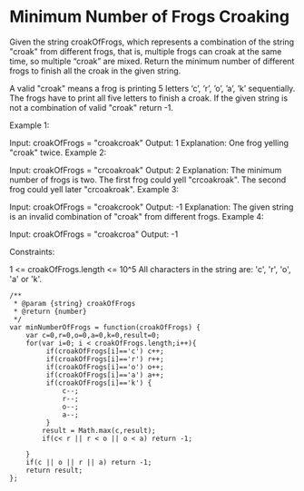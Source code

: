 # Minimum Number of Frogs Croaking

Given the string croakOfFrogs, which represents a combination of the string "croak" from different frogs, that is, multiple frogs can croak at the same time, so multiple “croak” are mixed. Return the minimum number of different frogs to finish all the croak in the given string.

A valid "croak" means a frog is printing 5 letters ‘c’, ’r’, ’o’, ’a’, ’k’ sequentially. The frogs have to print all five letters to finish a croak. If the given string is not a combination of valid "croak" return -1.



Example 1:

Input: croakOfFrogs = "croakcroak"
Output: 1
Explanation: One frog yelling "croak" twice.
Example 2:

Input: croakOfFrogs = "crcoakroak"
Output: 2
Explanation: The minimum number of frogs is two.
The first frog could yell "crcoakroak".
The second frog could yell later "crcoakroak".
Example 3:

Input: croakOfFrogs = "croakcrook"
Output: -1
Explanation: The given string is an invalid combination of "croak" from different frogs.
Example 4:

Input: croakOfFrogs = "croakcroa"
Output: -1


Constraints:

1 <= croakOfFrogs.length <= 10^5
All characters in the string are: 'c', 'r', 'o', 'a' or 'k'. 



```
/**
 * @param {string} croakOfFrogs
 * @return {number}
 */
var minNumberOfFrogs = function(croakOfFrogs) {
    var c=0,r=0,o=0,a=0,k=0,result=0;
    for(var i=0; i < croakOfFrogs.length;i++){
         if(croakOfFrogs[i]=='c') c++;
         if(croakOfFrogs[i]=='r') r++;
         if(croakOfFrogs[i]=='o') o++;
         if(croakOfFrogs[i]=='a') a++;
         if(croakOfFrogs[i]=='k') {
             c--;
             r--;
             o--;
             a--;
         }
        result = Math.max(c,result);
        if(c< r || r < o || o < a) return -1;

    }
    if(c || o || r || a) return -1;
    return result;
};


```
